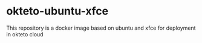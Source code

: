# okteto-ubuntu-xfce
This repository is a docker image based on ubuntu and xfce for deployment in okteto cloud
